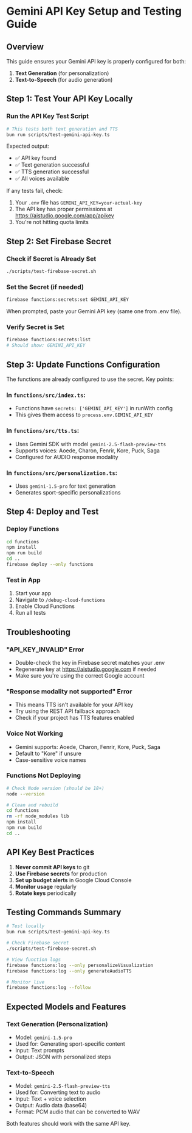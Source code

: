 # Gemini API Key Setup and Testing Guide

## Overview
This guide ensures your Gemini API key is properly configured for both:
1. **Text Generation** (for personalization)
2. **Text-to-Speech** (for audio generation)

## Step 1: Test Your API Key Locally

### Run the API Key Test Script
```bash
# This tests both text generation and TTS
bun run scripts/test-gemini-api-key.ts
```

Expected output:
- ✅ API key found
- ✅ Text generation successful
- ✅ TTS generation successful
- ✅ All voices available

If any tests fail, check:
1. Your `.env` file has `GEMINI_API_KEY=your-actual-key`
2. The API key has proper permissions at https://aistudio.google.com/app/apikey
3. You're not hitting quota limits

## Step 2: Set Firebase Secret

### Check if Secret is Already Set
```bash
./scripts/test-firebase-secret.sh
```

### Set the Secret (if needed)
```bash
firebase functions:secrets:set GEMINI_API_KEY
```
When prompted, paste your Gemini API key (same one from .env file).

### Verify Secret is Set
```bash
firebase functions:secrets:list
# Should show: GEMINI_API_KEY
```

## Step 3: Update Functions Configuration

The functions are already configured to use the secret. Key points:

### In `functions/src/index.ts`:
- Functions have `secrets: ['GEMINI_API_KEY']` in runWith config
- This gives them access to `process.env.GEMINI_API_KEY`

### In `functions/src/tts.ts`:
- Uses Gemini SDK with model `gemini-2.5-flash-preview-tts`
- Supports voices: Aoede, Charon, Fenrir, Kore, Puck, Saga
- Configured for AUDIO response modality

### In `functions/src/personalization.ts`:
- Uses `gemini-1.5-pro` for text generation
- Generates sport-specific personalizations

## Step 4: Deploy and Test

### Deploy Functions
```bash
cd functions
npm install
npm run build
cd ..
firebase deploy --only functions
```

### Test in App
1. Start your app
2. Navigate to `/debug-cloud-functions`
3. Enable Cloud Functions
4. Run all tests

## Troubleshooting

### "API_KEY_INVALID" Error
- Double-check the key in Firebase secret matches your .env
- Regenerate key at https://aistudio.google.com if needed
- Make sure you're using the correct Google account

### "Response modality not supported" Error
- This means TTS isn't available for your API key
- Try using the REST API fallback approach
- Check if your project has TTS features enabled

### Voice Not Working
- Gemini supports: Aoede, Charon, Fenrir, Kore, Puck, Saga
- Default to "Kore" if unsure
- Case-sensitive voice names

### Functions Not Deploying
```bash
# Check Node version (should be 18+)
node --version

# Clean and rebuild
cd functions
rm -rf node_modules lib
npm install
npm run build
cd ..
```

## API Key Best Practices

1. **Never commit API keys** to git
2. **Use Firebase secrets** for production
3. **Set up budget alerts** in Google Cloud Console
4. **Monitor usage** regularly
5. **Rotate keys** periodically

## Testing Commands Summary

```bash
# Test locally
bun run scripts/test-gemini-api-key.ts

# Check Firebase secret
./scripts/test-firebase-secret.sh

# View function logs
firebase functions:log --only personalizeVisualization
firebase functions:log --only generateAudioTTS

# Monitor live
firebase functions:log --follow
```

## Expected Models and Features

### Text Generation (Personalization)
- Model: `gemini-1.5-pro`
- Used for: Generating sport-specific content
- Input: Text prompts
- Output: JSON with personalized steps

### Text-to-Speech
- Model: `gemini-2.5-flash-preview-tts`
- Used for: Converting text to audio
- Input: Text + voice selection
- Output: Audio data (base64)
- Format: PCM audio that can be converted to WAV

Both features should work with the same API key.